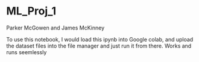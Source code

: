# ML_Proj_1
Parker McGowen and James McKinney

To use this notebook, I would load this ipynb into Google colab, and upload the dataset files into the file manager and just run it from there. Works and runs seemlessly 

